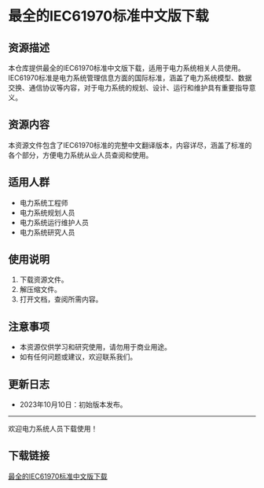 # 最全的IEC61970标准中文版下载

## 资源描述

本仓库提供最全的IEC61970标准中文版下载，适用于电力系统相关人员使用。IEC61970标准是电力系统管理信息方面的国际标准，涵盖了电力系统模型、数据交换、通信协议等内容，对于电力系统的规划、设计、运行和维护具有重要指导意义。

## 资源内容

本资源文件包含了IEC61970标准的完整中文翻译版本，内容详尽，涵盖了标准的各个部分，方便电力系统从业人员查阅和使用。

## 适用人群

- 电力系统工程师
- 电力系统规划人员
- 电力系统运行维护人员
- 电力系统研究人员

## 使用说明

1. 下载资源文件。
2. 解压缩文件。
3. 打开文档，查阅所需内容。

## 注意事项

- 本资源仅供学习和研究使用，请勿用于商业用途。
- 如有任何问题或建议，欢迎联系我们。

## 更新日志

- 2023年10月10日：初始版本发布。

---

欢迎电力系统人员下载使用！

## 下载链接

[最全的IEC61970标准中文版下载](https://pan.quark.cn/s/c035a56ea618)
